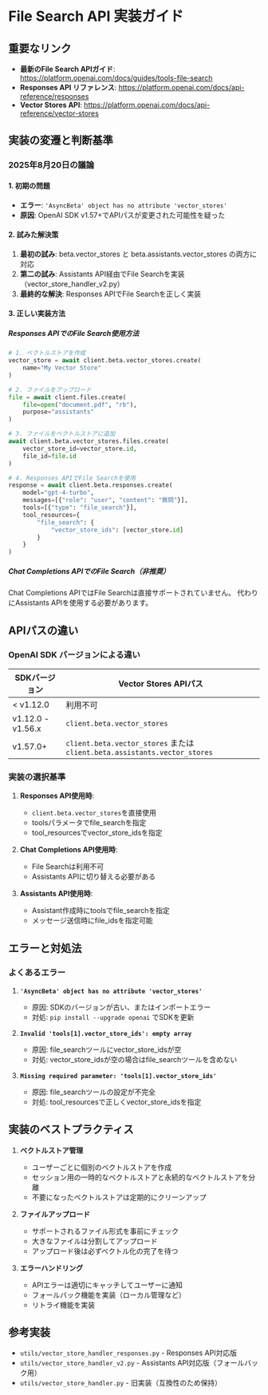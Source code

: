 # File Search API 実装ガイド

## 重要なリンク
- **最新のFile Search APIガイド**: https://platform.openai.com/docs/guides/tools-file-search
- **Responses API リファレンス**: https://platform.openai.com/docs/api-reference/responses
- **Vector Stores API**: https://platform.openai.com/docs/api-reference/vector-stores

## 実装の変遷と判断基準

### 2025年8月20日の議論

#### 1. 初期の問題
- **エラー**: `'AsyncBeta' object has no attribute 'vector_stores'`
- **原因**: OpenAI SDK v1.57+でAPIパスが変更された可能性を疑った

#### 2. 試みた解決策
1. **最初の試み**: beta.vector_stores と beta.assistants.vector_stores の両方に対応
2. **第二の試み**: Assistants API経由でFile Searchを実装（vector_store_handler_v2.py）
3. **最終的な解決**: Responses APIでFile Searchを正しく実装

#### 3. 正しい実装方法

##### Responses APIでのFile Search使用方法

```python
# 1. ベクトルストアを作成
vector_store = await client.beta.vector_stores.create(
    name="My Vector Store"
)

# 2. ファイルをアップロード
file = await client.files.create(
    file=open("document.pdf", "rb"),
    purpose="assistants"
)

# 3. ファイルをベクトルストアに追加
await client.beta.vector_stores.files.create(
    vector_store_id=vector_store.id,
    file_id=file.id
)

# 4. Responses APIでFile Searchを使用
response = await client.beta.responses.create(
    model="gpt-4-turbo",
    messages=[{"role": "user", "content": "質問"}],
    tools=[{"type": "file_search"}],
    tool_resources={
        "file_search": {
            "vector_store_ids": [vector_store.id]
        }
    }
)
```

##### Chat Completions APIでのFile Search（非推奨）

Chat Completions APIではFile Searchは直接サポートされていません。
代わりにAssistants APIを使用する必要があります。

## APIパスの違い

### OpenAI SDK バージョンによる違い

| SDKバージョン | Vector Stores APIパス |
|-------------|---------------------|
| < v1.12.0 | 利用不可 |
| v1.12.0 - v1.56.x | `client.beta.vector_stores` |
| v1.57.0+ | `client.beta.vector_stores` または `client.beta.assistants.vector_stores` |

### 実装の選択基準

1. **Responses API使用時**: 
   - `client.beta.vector_stores`を直接使用
   - toolsパラメータでfile_searchを指定
   - tool_resourcesでvector_store_idsを指定

2. **Chat Completions API使用時**:
   - File Searchは利用不可
   - Assistants APIに切り替える必要がある

3. **Assistants API使用時**:
   - Assistant作成時にtoolsでfile_searchを指定
   - メッセージ送信時にfile_idsを指定可能

## エラーと対処法

### よくあるエラー

1. **`'AsyncBeta' object has no attribute 'vector_stores'`**
   - 原因: SDKのバージョンが古い、またはインポートエラー
   - 対処: `pip install --upgrade openai` でSDKを更新

2. **`Invalid 'tools[1].vector_store_ids': empty array`**
   - 原因: file_searchツールにvector_store_idsが空
   - 対処: vector_store_idsが空の場合はfile_searchツールを含めない

3. **`Missing required parameter: 'tools[1].vector_store_ids'`**
   - 原因: file_searchツールの設定が不完全
   - 対処: tool_resourcesで正しくvector_store_idsを指定

## 実装のベストプラクティス

1. **ベクトルストア管理**
   - ユーザーごとに個別のベクトルストアを作成
   - セッション用の一時的なベクトルストアと永続的なベクトルストアを分離
   - 不要になったベクトルストアは定期的にクリーンアップ

2. **ファイルアップロード**
   - サポートされるファイル形式を事前にチェック
   - 大きなファイルは分割してアップロード
   - アップロード後は必ずベクトル化の完了を待つ

3. **エラーハンドリング**
   - APIエラーは適切にキャッチしてユーザーに通知
   - フォールバック機能を実装（ローカル管理など）
   - リトライ機能を実装

## 参考実装

- `utils/vector_store_handler_responses.py` - Responses API対応版
- `utils/vector_store_handler_v2.py` - Assistants API対応版（フォールバック用）
- `utils/vector_store_handler.py` - 旧実装（互換性のため保持）
